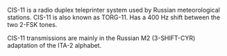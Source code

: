CIS-11 is a radio duplex teleprinter system used by Russian meteorological stations. CIS-11 is also known as TORG-11. Has a 400 Hz shift between the two 2-FSK tones.

CIS-11 transmissions are mainly in the Russian M2 (3-SHIFT-CYR) adaptation of the ITA-2 alphabet.